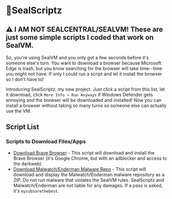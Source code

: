 # 🦭SealScriptz
## ⚠️ I AM NOT SEALCENTRAL/SEALVM! These are just some simple scripts I coded that work on SealVM.
So, you're using SealVM and you only got a few seconds before it's someone else's turn. You want to download a browser because Microsoft Edge is trash, but you know searching for the browser will take time--time you might not have. If only I could run a script and let it install the browser so I don't have to!

Introducing SealScriptz, my new project. Just click a script from this list, let it download, click `More Info > Run Anyways` if Windows Defender gets annoying and the browser will be downloaded and installed! Now you can install a browser without taking so many turns so someone else can actually use the VM.

## Script List
### Scripts to Download Files/Apps
- [Download Brave Browser](https://cdn.jsdelivr.net/gh/sealscriptz/scriptz@main/dl/brave.bat) - This script will download and install the Brave Browser (it's Google Chrome, but with an adblocker and access to the darkweb)
- [Download Malwatch/Enderman Malware Repo](https://cdn.jsdelivr.net/gh/sealscriptz/scriptz@main/dl/malwatch.bat) - This script will download and display the Malwatch/Enderman malware repository as a ZIP. Do not run malware that violates the SealVM rules. SealScriptz and Malwatch/Enderman are not liable for any damages. If a pass is asked, it's `mysubsarethebest`.
